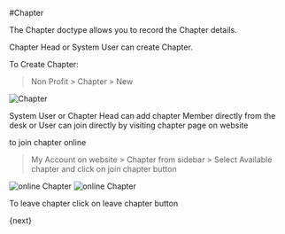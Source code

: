 #Chapter

The Chapter doctype allows you to record the Chapter details.

Chapter Head or System User can create Chapter.

To Create Chapter:

> Non Profit > Chapter > New

<img class="screenshot" alt="Chapter" src="{{docs_base_url}}/assets/img/non_profit/chapter/chapter.png">

System User or Chapter Head can add chapter Member directly from the desk or
User can join directly by visiting chapter page on website

to join chapter online

> My Account on website > Chapter from sidebar > Select Available chapter and click on join chapter button

<img class="screenshot" alt="online Chapter" src="{{docs_base_url}}/assets/img/non_profit/chapter/online_chapter.png">

<img class="screenshot" alt="online Chapter" src="{{docs_base_url}}/assets/img/non_profit/chapter/online_chapter_join.png">


To leave chapter click on leave chapter button

{next}